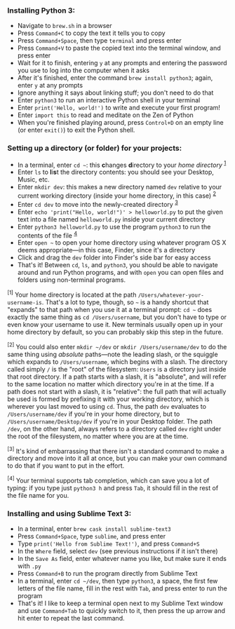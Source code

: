 ### Installing Python 3:

- Navigate to `brew.sh` in a browser
- Press `Command+C` to copy the text it tells you to copy
- Press `Command+Space`, then type `terminal` and press enter
- Press `Command+V` to paste the copied text into the terminal window, and press enter
- Wait for it to finish, entering `y` at any prompts and entering the password you use to log into the computer when it asks
- After it's finished, enter the command `brew install python3`; again, enter `y` at any prompts
- Ignore anything it says about linking stuff; you don't need to do that
- Enter `python3` to run an interactive Python shell in your terminal
- Enter `print('Hello, world!')` to write and execute your first program!
- Enter `import this` to read and meditate on the Zen of Python
- When you're finished playing around, press `Control+D` on an empty line (or enter `exit()`) to exit the Python shell.


### Setting up a directory (or folder) for your projects:

- In a terminal, enter `cd ~`: this **c**hanges **d**irectory to your _home directory_ <sup>[1](#1)</sup>
- Enter `ls` to **l**i**s**t the directory contents: you should see your Desktop, Music, etc.
- Enter `mkdir dev`: this makes a new directory named `dev` relative to your current working directory (inside your home directory, in this case) <sup>[2](#2)</sup>
- Enter `cd dev` to move into the newly-created directory <sup>[3](#3)</sup>
- Enter `echo 'print("Hello, world!")' > helloworld.py` to put the given text into a file named `helloworld.py` inside your current directory
- Enter `python3 helloworld.py` to use the program `python3` to run the contents of the file <sup>[4](#4)</sup>
- Enter `open ~` to open your home directory using whatever program OS X deems appropriate—in this case, Finder, since it's a directory
- Click and drag the `dev` folder into Finder's side bar for easy access
- That's it! Between `cd`, `ls`, and `python3`, you should be able to navigate around and run Python programs, and with `open` you can open files and folders using non-terminal programs.

<sup><a name="1">[1]</a></sup> Your home directory is located at the path `/Users/whatever-your-username-is`. That's a lot to type, though, so `~` is a handy shortcut that "expands" to that path when you use it at a terminal prompt: `cd ~` does exactly the same thing as `cd /Users/username`, but you don't have to type or even know your username to use it. New terminals usually open up in your home directory by default, so you can probably skip this step in the future.

<sup><a name="2">[2]</a></sup> You could also enter `mkdir ~/dev` or `mkdir /Users/username/dev` to do the same thing using _absolute_ paths—note the leading slash, or the squiggle which expands to `/Users/username`, which begins with a slash. The directory called simply `/` is the "root" of the filesystem: `Users` is a directory just inside that root directory. If a path starts with a slash, it  is "absolute", and will refer to the same location no matter which directory you're in at the time. If a path does not start with a slash, it is "relative": the full path that will actually be used is formed by prefixing it with your working directory, which is wherever you last moved to using `cd`. Thus, the path `dev` evaluates to `/Users/username/dev` if you're in your home directory, but to `/Users/username/Desktop/dev` if you're in your Desktop folder. The path `/dev`, on the other hand, always refers to a directory called `dev` right under the root of the filesystem, no matter where you are at the time.

<sup><a name="3">[3]</a></sup> It's kind of embarrassing that there isn't a standard command to make a directory and move into it all at once, but you can make your own command to do that if you want to put in the effort.

<sup><a name="4">[4]</a></sup> Your terminal supports tab completion, which can save you a lot of typing: if you type just `python3 h` and press `Tab`, it should fill in the rest of the file name for you.


### Installing and using Sublime Text 3:

- In a terminal, enter `brew cask install sublime-text3`
- Press `Command+Space`, type `sublime`, and press enter
- Type `print('Hello from Sublime Text!')`, and press `Command+S`
- In the `Where` field, select `dev` (see previous instructions if it isn't there)
- In the `Save As` field, enter whatever name you like, but make sure it ends with `.py`
- Press `Command+B` to run the program directly from Sublime Text
- In a terminal, enter `cd ~/dev`, then type `python3`, a space, the first few letters of the file name, fill in the rest with `Tab`, and press enter to run the program
- That's it! I like to keep a terminal open next to my Sublime Text window and use `Command+Tab` to quickly switch to it, then press the up arrow and hit enter to repeat the last command.
